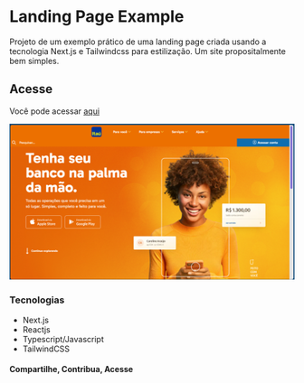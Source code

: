 # Landing Page Example

Projeto de um exemplo prático de uma landing page criada usando a tecnologia Next.js e Tailwindcss para estilização. Um site propositalmente bem simples.

## Acesse

Você pode acessar [aqui](https://landing-page-example-wine.vercel.app/)

<img src="public/images/landing-page-example-cover.webp" alt="Projeto"/>

### Tecnologias

- Next.js
- Reactjs
- Typescript/Javascript
- TailwindCSS

#### Compartilhe, Contribua, Acesse
